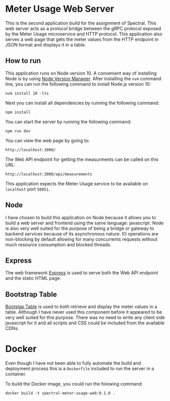# Meter Usage Web Server

This is the second application build for the assignment of Spectral. This web server acts as a protocol bridge between the gRPC protocol exposed by the Meter Usage microservice and HTTP protocol. This application also serves a web page that gets the meter values from the HTTP endpoint in JSON format and displays it in a table.

## How to run

This application runs on Node version 10. A convenient way of installing Node is by using [Node Version Manager](https://github.com/nvm-sh/nvm). After installing the `nvm` command line, you can run the following command to install Node.js version 10:

```
nvm install 10 -lts
```

Next you can install all dependencies by running the following command:

```
npm install
```

You can start the server by running the following command:

```
npm run dev
```

You can view the web page by going to: 

```
http://localhost:3000/
```

The Web API endpoint for getting the measurments can be called on this URL:

```
http://localhost:3000/api/measurements
```

This application expects the Meter Usage service to be available on `localhost` port `50051`.

## Node

I have chosen to build this application on Node because it allows you to build a web server and frontend using the same language: javascript. Node is also very well suited for the purpose of being a bridge or gateway to backend services because of its asynchronous nature. IO operations are non-blocking by default allowing for many concurrents requests without much resource consumption and blocked threads.

## Express

The web framework [Express](https://expressjs.com/) is used to serve both the Web API endpoint and the static HTML page. 

## Bootstrap Table

[Bootstap Table](https://bootstrap-table.com/) is used to both retrieve and display the meter values in a table. Although I have never used this component before it appeared to be very well suited for this purpose. There was no need to write any client side javascript for it and all scripts and CSS could be included from the available CDNs.

# Docker

Even though I have not been able to fully automate the build and deployment process this is a `Dockerfile` included to run the server in a container.

To build the Docker image, you could run the folowing command:

```
docker build -t spectral-meter-usage-web:0.1.0 .
```





